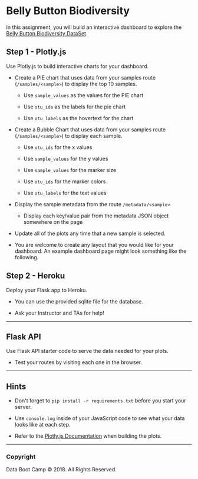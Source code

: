 # Belly Button Biodiversity

In this assignment, you will build an interactive dashboard to explore the [Belly Button Biodiversity DataSet](http://robdunnlab.com/projects/belly-button-biodiversity/).

## Step 1 - Plotly.js

Use Plotly.js to build interactive charts for your dashboard.

- Create a PIE chart that uses data from your samples route (`/samples/<sample>`) to display the top 10 samples.

  - Use `sample_values` as the values for the PIE chart

  - Use `otu_ids` as the labels for the pie chart

  - Use `otu_labels` as the hovertext for the chart

- Create a Bubble Chart that uses data from your samples route (`/samples/<sample>`) to display each sample.

  - Use `otu_ids` for the x values

  - Use `sample_values` for the y values

  - Use `sample_values` for the marker size

  - Use `otu_ids` for the marker colors

  - Use `otu_labels` for the text values

* Display the sample metadata from the route `/metadata/<sample>`

  - Display each key/value pair from the metadata JSON object somewhere on the page

* Update all of the plots any time that a new sample is selected.

* You are welcome to create any layout that you would like for your dashboard. An example dashboard page might look something like the following.

## Step 2 - Heroku

Deploy your Flask app to Heroku.

- You can use the provided sqlite file for the database.

- Ask your Instructor and TAs for help!

---

## Flask API

Use Flask API starter code to serve the data needed for your plots.

- Test your routes by visiting each one in the browser.

---

## Hints

- Don't forget to `pip install -r requirements.txt` before you start your server.

- Use `console.log` inside of your JavaScript code to see what your data looks like at each step.

- Refer to the [Plotly.js Documentation](https://plot.ly/javascript/) when building the plots.

---

### Copyright

Data Boot Camp © 2018. All Rights Reserved.
